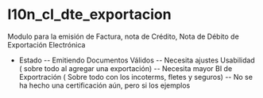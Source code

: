 # l10n_cl_dte_exportacion

Modulo para la emisión de Factura, nota de Crédito, Nota de Débito de Exportación Electrónica
- Estado
-- Emitiendo Documentos Válidos
-- Necesita ajustes Usabilidad ( sobre todo al agregar una exportación)
-- Necesita mayor BI de Exportración ( Sobre todo con los incoterms, fletes y seguros)
-- No se ha hecho una certificación aún, pero si los ejemplos
